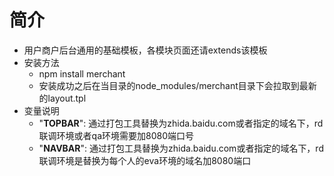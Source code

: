 简介
=======
+ 用户商户后台通用的基础模板，各模块页面还请extends该模板
+ 安装方法
  + npm install merchant
  + 安装成功之后在当目录的node_modules/merchant目录下会拉取到最新的layout.tpl
+ 变量说明
  + "__TOPBAR__": 通过打包工具替换为zhida.baidu.com或者指定的域名下，rd联调环境或者qa环境需要加8080端口号
  + "__NAVBAR__": 通过打包工具替换为zhida.baidu.com或者指定的域名下，rd联调环境是替换为每个人的eva环境的域名加8080端口
